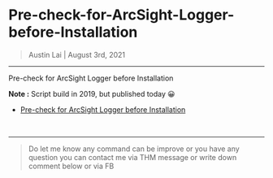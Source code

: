 # Pre-check-for-ArcSight-Logger-before-Installation

> Austin Lai | August 3rd, 2021

---

<!-- Description -->

Pre-check for ArcSight Logger before Installation

**Note :** Script build in 2019, but published today 😀

- [Pre-check for ArcSight Logger before Installation](https://github.com/austin-lai/Pre-check-for-ArcSight-Logger-before-Installation/blob/master/pre-check-for-arcsight-logger-before-installation.sh)

<!-- /Description -->

<br />

---

> Do let me know any command can be improve or you have any question you can contact me via THM message or write down comment below or via FB
